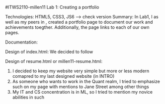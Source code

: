#ITWS2110-millen11
Lab 1: Creating a portfolio

Technologies: HTML5, CSS3, JS6 --> check version
Summary:
In Lab1, I as well as my peers in <group name>, created a portfolio page to document our work and achievements toegther. 
Additionally, the page links to each of our own pages.

Documentation: 

Design of index.html:
We decided to follow <insert design principle>

Design of resume.html or millen11-resume.html:
   1. I decided to keep my website very simple but more or less modern comapred to my last designed website (in INTRO)
   2. As someone who wants to work in the Quant realm, I tried to emphasize such on my page with mentions to Jane Street among other things
   3. My IT and CS concentration is in ML, so I tried to mention my novice abilities in such
